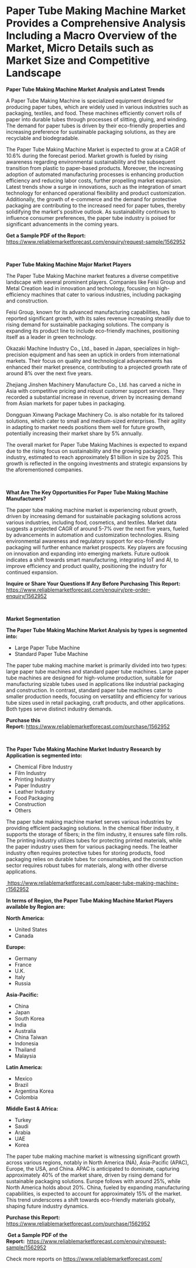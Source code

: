 <p><h1>Paper Tube Making Machine Market Provides a Comprehensive Analysis Including a Macro Overview of the Market, Micro Details such as Market Size and Competitive Landscape</h1></p><p><strong>Paper Tube Making Machine Market Analysis and Latest Trends</strong></p>
<p><p>A Paper Tube Making Machine is specialized equipment designed for producing paper tubes, which are widely used in various industries such as packaging, textiles, and food. These machines efficiently convert rolls of paper into durable tubes through processes of slitting, gluing, and winding. The demand for paper tubes is driven by their eco-friendly properties and increasing preference for sustainable packaging solutions, as they are recyclable and biodegradable.</p><p>The Paper Tube Making Machine Market is expected to grow at a CAGR of 10.6% during the forecast period. Market growth is fueled by rising awareness regarding environmental sustainability and the subsequent transition from plastic to paper-based products. Moreover, the increasing adoption of automated manufacturing processes is enhancing production efficiency and reducing labor costs, further propelling market expansion. Latest trends show a surge in innovations, such as the integration of smart technology for enhanced operational flexibility and product customization. Additionally, the growth of e-commerce and the demand for protective packaging are contributing to the increased need for paper tubes, thereby solidifying the market's positive outlook. As sustainability continues to influence consumer preferences, the paper tube industry is poised for significant advancements in the coming years.</p></p>
<p><strong>Get a Sample PDF of the Report:&nbsp;</strong> <a href="https://www.reliablemarketforecast.com/enquiry/request-sample/1562952?utm_campaign=2247&utm_medium=2&utm_source=Github&utm_content=ia&utm_term=16022025&utm_id=paper-tube-making-machine">https://www.reliablemarketforecast.com/enquiry/request-sample/1562952</a></p>
<p>&nbsp;</p>
<p><strong>Paper Tube Making Machine Major Market Players</strong></p>
<p><p>The Paper Tube Making Machine market features a diverse competitive landscape with several prominent players. Companies like Feisi Group and Metal Creation lead in innovation and technology, focusing on high-efficiency machines that cater to various industries, including packaging and construction.</p><p>Feisi Group, known for its advanced manufacturing capabilities, has reported significant growth, with its sales revenue increasing steadily due to rising demand for sustainable packaging solutions. The company is expanding its product line to include eco-friendly machines, positioning itself as a leader in green technology.</p><p>Okazaki Machine Industry Co., Ltd., based in Japan, specializes in high-precision equipment and has seen an uptick in orders from international markets. Their focus on quality and technological advancements has enhanced their market presence, contributing to a projected growth rate of around 8% over the next five years.</p><p>Zhejiang Jinshen Machinery Manufacture Co., Ltd. has carved a niche in Asia with competitive pricing and robust customer support services. They recorded a substantial increase in revenue, driven by increasing demand from Asian markets for paper tubes in packaging.</p><p>Dongguan Xinwang Package Machinery Co. is also notable for its tailored solutions, which cater to small and medium-sized enterprises. Their agility in adapting to market needs positions them well for future growth, potentially increasing their market share by 5% annually.</p><p>The overall market for Paper Tube Making Machines is expected to expand due to the rising focus on sustainability and the growing packaging industry, estimated to reach approximately $1 billion in size by 2025. This growth is reflected in the ongoing investments and strategic expansions by the aforementioned companies.</p></p>
<p>&nbsp;</p>
<p><strong>What Are The Key Opportunities For Paper Tube Making Machine Manufacturers?</strong></p>
<p><p>The paper tube making machine market is experiencing robust growth, driven by increasing demand for sustainable packaging solutions across various industries, including food, cosmetics, and textiles. Market data suggests a projected CAGR of around 5-7% over the next five years, fueled by advancements in automation and customization technologies. Rising environmental awareness and regulatory support for eco-friendly packaging will further enhance market prospects. Key players are focusing on innovation and expanding into emerging markets. Future outlook indicates a shift towards smart manufacturing, integrating IoT and AI, to improve efficiency and product quality, positioning the industry for continued expansion.</p></p>
<p><strong>Inquire or Share Your Questions If Any Before Purchasing This Report:</strong> <a href="https://www.reliablemarketforecast.com/enquiry/pre-order-enquiry/1562952?utm_campaign=2247&utm_medium=2&utm_source=Github&utm_content=ia&utm_term=16022025&utm_id=paper-tube-making-machine">https://www.reliablemarketforecast.com/enquiry/pre-order-enquiry/1562952</a></p>
<p>&nbsp;</p>
<p><strong>Market Segmentation</strong></p>
<p><strong>The Paper Tube Making Machine Market Analysis by types is segmented into:</strong></p>
<p><ul><li>Large Paper Tube Machine</li><li>Standard Paper Tube Machine</li></ul></p>
<p><p>The paper tube making machine market is primarily divided into two types: large paper tube machines and standard paper tube machines. Large paper tube machines are designed for high-volume production, suitable for manufacturing sizable tubes used in applications like industrial packaging and construction. In contrast, standard paper tube machines cater to smaller production needs, focusing on versatility and efficiency for various tube sizes used in retail packaging, craft products, and other applications. Both types serve distinct industry demands.</p></p>
<p><strong>Purchase this Report:&nbsp;</strong><a href="https://www.reliablemarketforecast.com/purchase/1562952?utm_campaign=2247&utm_medium=2&utm_source=Github&utm_content=ia&utm_term=16022025&utm_id=paper-tube-making-machine">https://www.reliablemarketforecast.com/purchase/1562952</a></p>
<p>&nbsp;</p>
<p><strong>The Paper Tube Making Machine Market Industry Research by Application is segmented into:</strong></p>
<p><ul><li>Chemical Fibre Industry</li><li>Film Industry</li><li>Printing Industry</li><li>Paper Industry</li><li>Leather Industry</li><li>Food Packaging</li><li>Construction</li><li>Others</li></ul></p>
<p><p>The paper tube making machine market serves various industries by providing efficient packaging solutions. In the chemical fiber industry, it supports the storage of fibers; in the film industry, it ensures safe film rolls. The printing industry utilizes tubes for protecting printed materials, while the paper industry uses them for various packaging needs. The leather industry often requires protective tubes for storing products, food packaging relies on durable tubes for consumables, and the construction sector requires robust tubes for materials, along with other diverse applications.</p></p>
<p><a href="https://www.reliablemarketforecast.com/paper-tube-making-machine-r1562952?utm_campaign=2247&utm_medium=2&utm_source=Github&utm_content=ia&utm_term=16022025&utm_id=paper-tube-making-machine">&nbsp;https://www.reliablemarketforecast.com/paper-tube-making-machine-r1562952</a></p>
<p><strong>In terms of Region, the Paper Tube Making Machine Market Players available by Region are:</strong></p>
<p>
    <p> <strong> North America: </strong>
        <ul>
            <li>United States</li>
            <li>Canada</li>
        </ul>
        </p> 
    <p> <strong> Europe: </strong>
        <ul>
            <li>Germany</li>
            <li>France</li>
            <li>U.K.</li>
            <li>Italy</li>
            <li>Russia</li>
        </ul>
        </p> 
    <p> <strong> Asia-Pacific: </strong>
        <ul>
            <li>China</li>
            <li>Japan</li>
            <li>South Korea</li>
            <li>India</li>
            <li>Australia</li>
            <li>China Taiwan</li>
            <li>Indonesia</li>
            <li>Thailand</li>
            <li>Malaysia</li>
        </ul>
        </p> 
    <p> <strong> Latin America: </strong>
        <ul>
            <li>Mexico</li>
            <li>Brazil</li>
            <li>Argentina Korea</li>
            <li>Colombia</li>
        </ul>
        </p> 
    <p> <strong> Middle East & Africa: </strong>
        <ul>
            <li>Turkey</li>
            <li>Saudi</li>
            <li>Arabia</li>
            <li>UAE</li>
            <li>Korea</li>
        </ul>
    </p>
    </p>
<p><p>The paper tube making machine market is witnessing significant growth across various regions, notably in North America (NA), Asia-Pacific (APAC), Europe, the USA, and China. APAC is anticipated to dominate, capturing approximately 40% of the market share, driven by rising demand for sustainable packaging solutions. Europe follows with around 25%, while North America holds about 20%. China, fueled by expanding manufacturing capabilities, is expected to account for approximately 15% of the market. This trend underscores a shift towards eco-friendly materials globally, shaping future industry dynamics.</p></p>
<p><strong>Purchase this Report: </strong><a href="https://www.reliablemarketforecast.com/purchase/1562952?utm_campaign=2247&utm_medium=2&utm_source=Github&utm_content=ia&utm_term=16022025&utm_id=paper-tube-making-machine">https://www.reliablemarketforecast.com/purchase/1562952</a></p>
<p>&nbsp;<strong>Get a Sample PDF of the Report:&nbsp;&nbsp;</strong><a href="https://www.reliablemarketforecast.com/enquiry/request-sample/1562952?utm_campaign=2247&utm_medium=2&utm_source=Github&utm_content=ia&utm_term=16022025&utm_id=paper-tube-making-machine">https://www.reliablemarketforecast.com/enquiry/request-sample/1562952</a></p>
<p><strong></strong></p>
<p>Check more reports on <a href="https://www.reliablemarketforecast.com/?utm_campaign=2247&utm_medium=2&utm_source=Github&utm_content=ia&utm_term=16022025&utm_id=paper-tube-making-machine">https://www.reliablemarketforecast.com/</a></p>